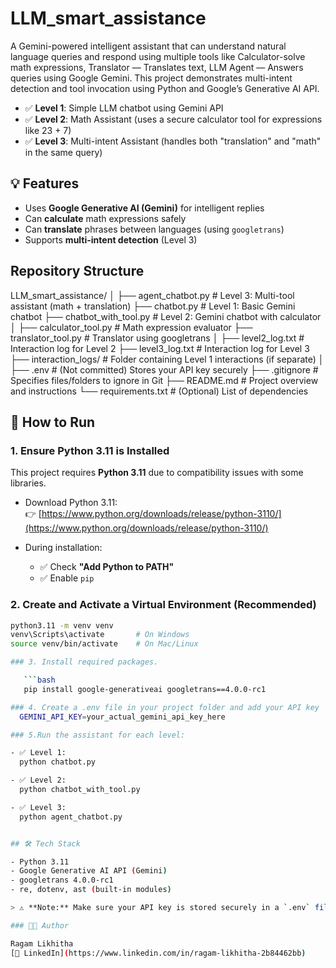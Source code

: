 # LLM_smart_assistance
A Gemini-powered intelligent assistant that can understand natural language queries and respond using multiple tools like Calculator-solve math expressions, Translator — Translates text, LLM Agent — Answers queries using Google Gemini.  This project demonstrates multi-intent detection and tool invocation using Python and Google’s Generative AI API.
- ✅ **Level 1**: Simple LLM chatbot using Gemini API
- ✅ **Level 2**: Math Assistant (uses a secure calculator tool for expressions like 23 + 7)
- ✅ **Level 3**: Multi-intent Assistant (handles both "translation" and "math" in the same query)

## 💡 Features

- Uses **Google Generative AI (Gemini)** for intelligent replies
- Can **calculate** math expressions safely
- Can **translate** phrases between languages (using `googletrans`)
- Supports **multi-intent detection** (Level 3)


## Repository Structure
LLM_smart_assistance/
│
├── agent_chatbot.py         # Level 3: Multi-tool assistant (math + translation)
├── chatbot.py               # Level 1: Basic Gemini chatbot
├── chatbot_with_tool.py     # Level 2: Gemini chatbot with calculator
│
├── calculator_tool.py       # Math expression evaluator
├── translator_tool.py       # Translator using googletrans
│
├── level2_log.txt           # Interaction log for Level 2
├── level3_log.txt           # Interaction log for Level 3
├── interaction_logs/        # Folder containing Level 1 interactions (if separate)
│
├── .env                     # (Not committed) Stores your API key securely
├── .gitignore               # Specifies files/folders to ignore in Git
├── README.md                # Project overview and instructions
└── requirements.txt         # (Optional) List of dependencies

## 🚀 How to Run

### 1. Ensure Python 3.11 is Installed

This project requires **Python 3.11** due to compatibility issues with some libraries.

- Download Python 3.11:  
  👉 [https://www.python.org/downloads/release/python-3110/](https://www.python.org/downloads/release/python-3110/)

- During installation:
  - ✅ Check **"Add Python to PATH"**
  - ✅ Enable `pip`

### 2. Create and Activate a Virtual Environment (Recommended)

```bash
python3.11 -m venv venv
venv\Scripts\activate       # On Windows
source venv/bin/activate    # On Mac/Linux

### 3. Install required packages.

   ```bash
   pip install google-generativeai googletrans==4.0.0-rc1

### 4. Create a .env file in your project folder and add your API key
  GEMINI_API_KEY=your_actual_gemini_api_key_here

### 5.Run the assistant for each level:

- ✅ Level 1:
  python chatbot.py

- ✅ Level 2:
  python chatbot_with_tool.py

- ✅ Level 3:
  python agent_chatbot.py


## 🛠️ Tech Stack

- Python 3.11
- Google Generative AI API (Gemini)
- googletrans 4.0.0-rc1
- re, dotenv, ast (built-in modules)

> ⚠️ **Note:** Make sure your API key is stored securely in a `.env` file and never shared publicly. Use `.gitignore` to avoid uploading sensitive info.

### 👩‍💻 Author

Ragam Likhitha  
[🔗 LinkedIn](https://www.linkedin.com/in/ragam-likhitha-2b84462bb)




